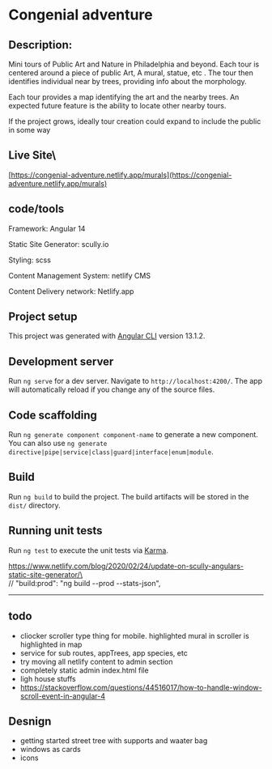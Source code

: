 # Congenial adventure

## Description: 

Mini tours of Public Art and Nature in Philadelphia and beyond. Each tour is centered around a piece of public Art, A mural, statue, etc . The tour then identifies individual near by trees, providing info about the morphology.

Each tour provides a map identifying the art and the nearby trees. An expected future feature is the ability to locate other nearby tours.

If the project grows, ideally tour creation could expand to include the public  in some way

## Live Site\

[https://congenial-adventure.netlify.app/murals](https://congenial-adventure.netlify.app/murals)

## code/tools

Framework: Angular 14

Static Site Generator: scully.io

Styling: scss

Content Management System: netlify CMS

Content Delivery network: Netlify.app

## Project setup

<!-- TODODODODODOD -->

This project was generated with [Angular CLI](https://github.com/angular/angular-cli) version 13.1.2.

## Development server

Run `ng serve` for a dev server. Navigate to `http://localhost:4200/`. The app will automatically reload if you change any of the source files.

## Code scaffolding

Run `ng generate component component-name` to generate a new component. You can also use `ng generate directive|pipe|service|class|guard|interface|enum|module`.

## Build

Run `ng build` to build the project. The build artifacts will be stored in the `dist/` directory.

## Running unit tests

Run `ng test` to execute the unit tests via [Karma](https://karma-runner.github.io).


https://www.netlify.com/blog/2020/02/24/update-on-scully-angulars-static-site-generator/\    
// "build:prod": "ng build --prod --stats-json",

---


## todo
- cliocker scroller type thing for mobile. highlighted mural in scroller is highlighted in map
- service for sub routes, appTrees, app species, etc
- try moving all netlify content to admin section
- completely static admin index.html file
- ligh house stuffs
- https://stackoverflow.com/questions/44516017/how-to-handle-window-scroll-event-in-angular-4

## Desnign
- getting started street tree with supports and waater bag
- windows as cards
- icons
